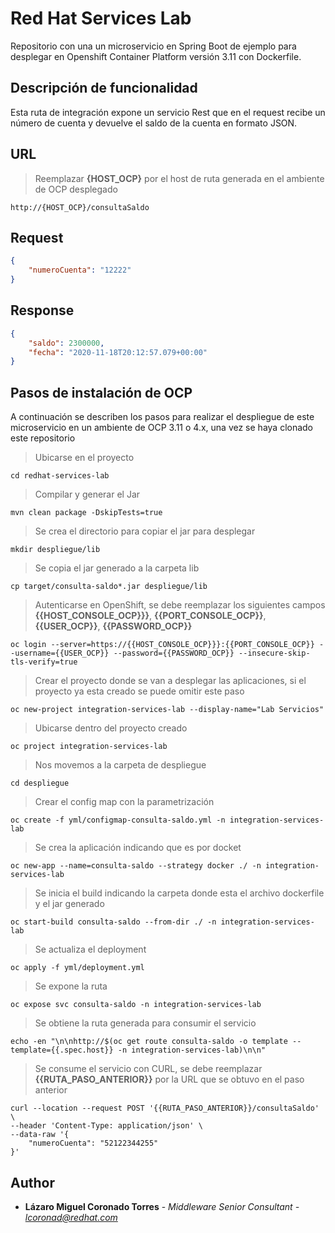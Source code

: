 # Red Hat Services Lab

Repositorio con una un microservicio en Spring Boot de ejemplo para desplegar en Openshift Container Platform versión 3.11 con Dockerfile.

## Descripción de funcionalidad

Esta ruta de integración expone un servicio Rest que en el request recibe un número de cuenta y devuelve el saldo de la cuenta en formato JSON.

## URL

> Reemplazar **{HOST_OCP}** por el host de ruta generada en el ambiente de OCP desplegado
```
http://{HOST_OCP}/consultaSaldo
```

## Request

```JSON
{
    "numeroCuenta": "12222"
}
```

## Response

```JSON
{
    "saldo": 2300000,
    "fecha": "2020-11-18T20:12:57.079+00:00"
}
```

## Pasos de instalación de OCP

A continuación se describen los pasos para realizar el despliegue de este microservicio en un ambiente de OCP 3.11 o 4.x, una vez se haya clonado este repositorio

> Ubicarse en el proyecto

```
cd redhat-services-lab
```

> Compilar y generar el Jar
```
mvn clean package -DskipTests=true
```

> Se crea el directorio para copiar el jar para desplegar
```
mkdir despliegue/lib
```

> Se copia el jar generado a la carpeta lib
```
cp target/consulta-saldo*.jar despliegue/lib
```

> Autenticarse en OpenShift, se debe reemplazar los siguientes campos **{{HOST_CONSOLE_OCP}}}**, **{{PORT_CONSOLE_OCP}}**, **{{USER_OCP}}**, **{{PASSWORD_OCP}}**
```
oc login --server=https://{{HOST_CONSOLE_OCP}}}:{{PORT_CONSOLE_OCP}} --username={{USER_OCP}} --password={{PASSWORD_OCP}} --insecure-skip-tls-verify=true
```

> Crear el proyecto donde se van a desplegar las aplicaciones, si el proyecto ya esta creado se puede omitir este paso
```
oc new-project integration-services-lab --display-name="Lab Servicios"
```

> Ubicarse dentro del proyecto creado
```
oc project integration-services-lab
```

> Nos movemos a la carpeta de despliegue
```
cd despliegue
```

> Crear el config map con la parametrización
```
oc create -f yml/configmap-consulta-saldo.yml -n integration-services-lab
```

> Se crea la aplicación indicando que es por docket
```
oc new-app --name=consulta-saldo --strategy docker ./ -n integration-services-lab
```

> Se inicia el build indicando la carpeta donde esta el archivo dockerfile y el jar generado
```
oc start-build consulta-saldo --from-dir ./ -n integration-services-lab
```

> Se actualiza el deployment
```
oc apply -f yml/deployment.yml
```

> Se expone la ruta
```
oc expose svc consulta-saldo -n integration-services-lab
```

> Se obtiene la ruta generada para consumir el servicio
```
echo -en "\n\nhttp://$(oc get route consulta-saldo -o template --template={{.spec.host}} -n integration-services-lab)\n\n"
```

> Se consume el servicio con CURL, se debe reemplazar **{{RUTA_PASO_ANTERIOR}}** por la URL que se obtuvo en el paso anterior
```
curl --location --request POST '{{RUTA_PASO_ANTERIOR}}/consultaSaldo' \
--header 'Content-Type: application/json' \
--data-raw '{
    "numeroCuenta": "52122344255"
}'
```

## Author

* **Lázaro Miguel Coronado Torres** - *Middleware Senior Consultant - lcoronad@redhat.com* 

